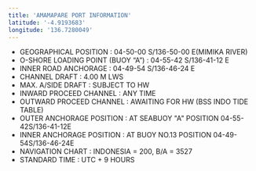 ```yaml
---
title: 'AMAMAPARE PORT INFORMATION'
latitude: '-4.9193683'
longitude: '136.7280049'
---
```


- GEOGRAPHICAL POSITION : 04-50-00 S/136-50-00 E(MIMIKA RIVER)
- O-SHORE LOADING POINT (BUOY “A”) : 04-55-42 S/136-41-12 E
- INNER ROAD ANCHORAGE : 04-49-54 S/136-46-24 E
- CHANNEL DRAFT : 4.00 M LWS
- MAX. A/SIDE DRAFT : SUBJECT TO HW
- INWARD PROCEED CHANNEL : ANY TIME
- OUTWARD PROCEED CHANNEL : AWAITING FOR HW (BSS INDO TIDE TABLE)
- OUTER ANCHORAGE POSITION : AT SEABUOY "A" POSITION 04-55-42S/136-41-12E
- INNER ANCHORAGE POSITION : AT BUOY NO.13 POSITION 04-49-54S/136-46-24E
- NAVIGATION CHART : INDONESIA = 200, B/A = 3527
- STANDARD TIME : UTC + 9 HOURS
